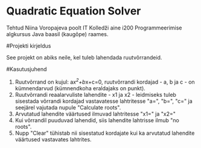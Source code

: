 # Quadratic Equation Solver

Tehtud Niina Voropajeva poolt IT Kolledži aine i200 Programmeerimise algkursus Java baasil (kaugõpe) raames.

#Projekti kirjeldus

See projekt on abiks neile, kel tuleb lahendada ruutvõrrandeid. 


#Kasutusjuhend

1. Ruutvõrrand on kujul: a*x<sup>2</sup>+b*x+c=0, ruutvõrrandi kordajad - a, b ja c - on kümnendarvud (kümnendkoha eraldajaks on punkt).
2. Ruutvõrrandi reaalarvuliste lahendite - x1 ja x2 - leidmiseks tuleb sisestada võrrandi kordajad vastavatesse lahtritesse "a=", "b=", "c=" ja seejärel vajutada nupule "Calculate roots".
3. Arvutatud lahendite väärtused ilmuvad lahtritesse "x1=" ja "x2="
4. Kui võrrandil puuduvad lahendid, siis lahendite lahtrisse ilmub "no roots".
5. Nupp "Clear" tühistab nii sisestatud kordajate kui ka arvutatud lahendite väärtused vastavates lahtrites.

